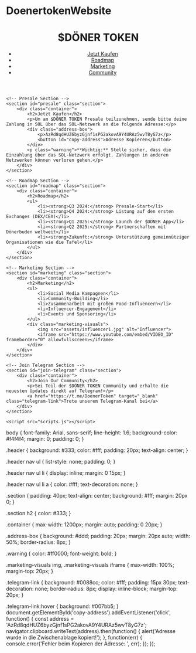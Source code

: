 # DoenertokenWebsite
<!DOCTYPE html>
<html lang="de">
<head>
    <meta charset="UTF-8">
    <meta name="viewport" content="width=device-width, initial-scale=1.0">
    <title>$DÖNER TOKEN Presale</title>
    <link rel="stylesheet" href="styles.css">
</head>
<body>
    <!-- Header Section -->
    <header class="header">
        <div class="container">
            <h1>$DÖNER TOKEN</h1>
            <nav>
                <ul>
                    <li><a href="#presale">Jetzt Kaufen</a></li>
                    <li><a href="#roadmap">Roadmap</a></li>
                    <li><a href="#marketing">Marketing</a></li>
                    <li><a href="#join-telegram">Community</a></li>
                </ul>
            </nav>
        </div>
    </header>

    <!-- Presale Section -->
    <section id="presale" class="section">
        <div class="container">
            <h2>Jetzt Kaufen</h2>
            <p>Um am $DÖNER TOKEN Presale teilzunehmen, sende bitte deine Zahlung in SOL über das SOL-Netzwerk an die folgende Adresse:</p>
            <div class="address-box">
                <p>AzRd8qdHUZ6byzGjnf1sPG2akovA9Y4URAz5wvT8yG7z</p>
                <button id="copy-address">Adresse Kopieren</button>
            </div>
            <p class="warning">**Wichtig:** Stelle sicher, dass die Einzahlung über das SOL-Netzwerk erfolgt. Zahlungen in anderen Netzwerken können verloren gehen.</p>
        </div>
    </section>

    <!-- Roadmap Section -->
    <section id="roadmap" class="section">
        <div class="container">
            <h2>Roadmap</h2>
            <ul>
                <li><strong>Q3 2024:</strong> Presale-Start</li>
                <li><strong>Q4 2024:</strong> Listung auf den ersten Exchanges (DEX/CEX)</li>
                <li><strong>Q1 2025:</strong> Launch der $DÖNER App</li>
                <li><strong>Q2 2025:</strong> Partnerschaften mit Dönerbuden weltweit</li>
                <li><strong>Zukunft:</strong> Unterstützung gemeinnütziger Organisationen wie die Tafel</li>
            </ul>
        </div>
    </section>

    <!-- Marketing Section -->
    <section id="marketing" class="section">
        <div class="container">
            <h2>Marketing</h2>
            <ul>
                <li>Social Media Kampagnen</li>
                <li>Community-Building</li>
                <li>Zusammenarbeit mit großen Food-Influencern</li>
                <li>Influencer-Engagement</li>
                <li>Events und Sponsoring</li>
            </ul>
            <div class="marketing-visuals">
                <img src="assets/influencer1.jpg" alt="Influencer">
                <iframe src="https://www.youtube.com/embed/VIDEO_ID" frameborder="0" allowfullscreen></iframe>
            </div>
        </div>
    </section>

    <!-- Join Telegram Section -->
    <section id="join-telegram" class="section">
        <div class="container">
            <h2>Join Our Community</h2>
            <p>Sei Teil der $DÖNER TOKEN Community und erhalte die neuesten Updates direkt auf Telegram!</p>
            <a href="https://t.me/DoenerToken" target="_blank" class="telegram-link">Trete unserem Telegram-Kanal bei</a>
        </div>
    </section>

    <script src="scripts.js"></script>
</body>
</html>

body {
    font-family: Arial, sans-serif;
    line-height: 1.6;
    background-color: #f4f4f4;
    margin: 0;
    padding: 0;
}

.header {
    background: #333;
    color: #fff;
    padding: 20px;
    text-align: center;
}

.header nav ul {
    list-style: none;
    padding: 0;
}

.header nav ul li {
    display: inline;
    margin: 0 15px;
}

.header nav ul li a {
    color: #fff;
    text-decoration: none;
}

.section {
    padding: 40px;
    text-align: center;
    background: #fff;
    margin: 20px 0;
}

.section h2 {
    color: #333;
}

.container {
    max-width: 1200px;
    margin: auto;
    padding: 0 20px;
}

.address-box {
    background: #ddd;
    padding: 20px;
    margin: 20px auto;
    width: 50%;
    border-radius: 8px;
}

.warning {
    color: #ff0000;
    font-weight: bold;
}

.marketing-visuals img, .marketing-visuals iframe {
    max-width: 100%;
    margin-top: 20px;
}

.telegram-link {
    background: #0088cc;
    color: #fff;
    padding: 15px 30px;
    text-decoration: none;
    border-radius: 8px;
    display: inline-block;
    margin-top: 20px;
}

.telegram-link:hover {
    background: #007bb5;
}
document.getElementById('copy-address').addEventListener('click', function() {
    const address = 'AzRd8qdHUZ6byzGjnf1sPG2akovA9Y4URAz5wvT8yG7z';
    navigator.clipboard.writeText(address).then(function() {
        alert('Adresse wurde in die Zwischenablage kopiert!');
    }, function(err) {
        console.error('Fehler beim Kopieren der Adresse: ', err);
    });
});
